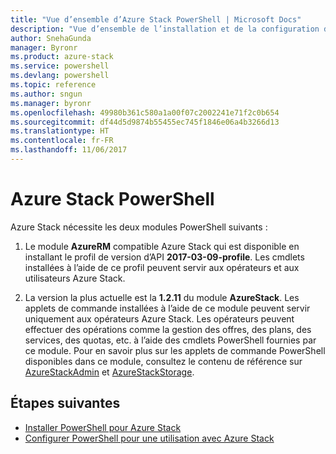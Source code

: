 ```yaml
---
title: "Vue d’ensemble d’Azure Stack PowerShell | Microsoft Docs"
description: "Vue d’ensemble de l’installation et de la configuration d’Azure Stack PowerShell."
author: SnehaGunda
manager: Byronr
ms.product: azure-stack
ms.service: powershell
ms.devlang: powershell
ms.topic: reference
ms.author: sngun
ms.manager: byronr
ms.openlocfilehash: 49980b361c580a1a00f07c2002241e71f2c0b654
ms.sourcegitcommit: df44d5d9874b55455ec745f1846e06a4b3266d13
ms.translationtype: HT
ms.contentlocale: fr-FR
ms.lasthandoff: 11/06/2017
---
```

# <a name="azure-stack-powershell"></a>Azure Stack PowerShell

Azure Stack nécessite les deux modules PowerShell suivants :  

1. Le module **AzureRM** compatible Azure Stack qui est disponible en installant le profil de version d’API **2017-03-09-profile**. Les cmdlets installées à l’aide de ce profil peuvent servir aux opérateurs et aux utilisateurs Azure Stack.

2. La version la plus actuelle est la **1.2.11** du module **AzureStack**. Les applets de commande installées à l’aide de ce module peuvent servir uniquement aux opérateurs Azure Stack. Les opérateurs peuvent effectuer des opérations comme la gestion des offres, des plans, des services, des quotas, etc. à l’aide des cmdlets PowerShell fournies par ce module. Pour en savoir plus sur les applets de commande PowerShell disponibles dans ce module, consultez le contenu de référence sur [AzureStackAdmin](https://docs.microsoft.com/en-us/powershell/module/azurerm.azurestackadmin/?view=azurestackps-1.2.11#azurerm.azurestackadmin) et [AzureStackStorage](https://docs.microsoft.com/en-us/powershell/module/azurerm.azurestackstorage/?view=azurestackps-1.2.11#azurerm.azurestackstorage).

## <a name="next-steps"></a>Étapes suivantes

* [Installer PowerShell pour Azure Stack](https://docs.microsoft.com/en-us/azure/azure-stack/azure-stack-powershell-install?view=azurestackps-1.2.9&toc=%2fpowershell%2fmodule%2ftoc.json%3fview%3dazurestackps-1.2.9&view=azurestackps-1.2.9)
* [Configurer PowerShell pour une utilisation avec Azure Stack](https://docs.microsoft.com/en-us/azure/azure-stack/azure-stack-powershell-configure?view=azurestackps-1.2.9&toc=%2fpowershell%2fmodule%2ftoc.json%3fview%3dazurestackps-1.2.9&view=azurestackps-1.2.9)
